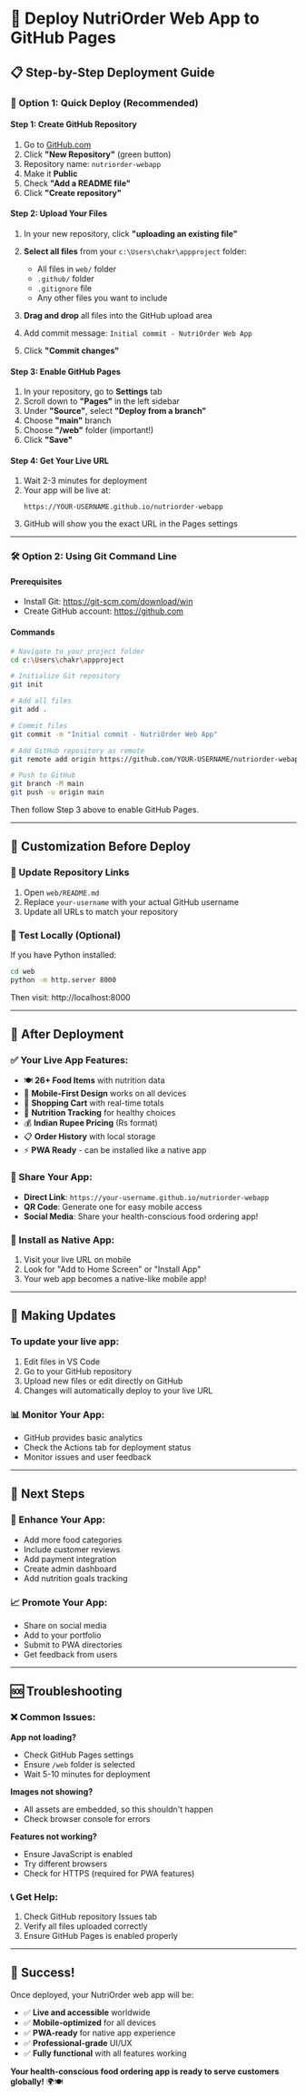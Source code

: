 # 🚀 Deploy NutriOrder Web App to GitHub Pages

## 📋 Step-by-Step Deployment Guide

### 🎯 Option 1: Quick Deploy (Recommended)

#### Step 1: Create GitHub Repository
1. Go to [GitHub.com](https://github.com)
2. Click **"New Repository"** (green button)
3. Repository name: `nutriorder-webapp`
4. Make it **Public**
5. Check **"Add a README file"**
6. Click **"Create repository"**

#### Step 2: Upload Your Files
1. In your new repository, click **"uploading an existing file"**
2. **Select all files** from your `c:\Users\chakr\appproject` folder:
   - All files in `web/` folder
   - `.github/` folder
   - `.gitignore` file
   - Any other files you want to include

3. **Drag and drop** all files into the GitHub upload area
4. Add commit message: `Initial commit - NutriOrder Web App`
5. Click **"Commit changes"**

#### Step 3: Enable GitHub Pages
1. In your repository, go to **Settings** tab
2. Scroll down to **"Pages"** in the left sidebar
3. Under **"Source"**, select **"Deploy from a branch"**
4. Choose **"main"** branch
5. Choose **"/web"** folder (important!)
6. Click **"Save"**

#### Step 4: Get Your Live URL
1. Wait 2-3 minutes for deployment
2. Your app will be live at:
   ```
   https://YOUR-USERNAME.github.io/nutriorder-webapp
   ```
3. GitHub will show you the exact URL in the Pages settings

---

### 🛠️ Option 2: Using Git Command Line

#### Prerequisites
- Install Git: https://git-scm.com/download/win
- Create GitHub account: https://github.com

#### Commands
```bash
# Navigate to your project folder
cd c:\Users\chakr\appproject

# Initialize Git repository
git init

# Add all files
git add .

# Commit files
git commit -m "Initial commit - NutriOrder Web App"

# Add GitHub repository as remote
git remote add origin https://github.com/YOUR-USERNAME/nutriorder-webapp.git

# Push to GitHub
git branch -M main
git push -u origin main
```

Then follow Step 3 above to enable GitHub Pages.

---

## 🎨 Customization Before Deploy

### 📝 Update Repository Links
1. Open `web/README.md`
2. Replace `your-username` with your actual GitHub username
3. Update all URLs to match your repository

### 🎯 Test Locally (Optional)
If you have Python installed:
```bash
cd web
python -m http.server 8000
```
Then visit: http://localhost:8000

---

## 🌟 After Deployment

### ✅ Your Live App Features:
- 🍽️ **26+ Food Items** with nutrition data
- 📱 **Mobile-First Design** works on all devices
- 🛒 **Shopping Cart** with real-time totals
- 🥗 **Nutrition Tracking** for healthy choices
- 💰 **Indian Rupee Pricing** (Rs format)
- 📋 **Order History** with local storage
- ⚡ **PWA Ready** - can be installed like a native app

### 🚀 Share Your App:
- **Direct Link**: `https://your-username.github.io/nutriorder-webapp`
- **QR Code**: Generate one for easy mobile access
- **Social Media**: Share your health-conscious food ordering app!

### 📱 Install as Native App:
1. Visit your live URL on mobile
2. Look for "Add to Home Screen" or "Install App"
3. Your web app becomes a native-like mobile app!

---

## 🔧 Making Updates

### To update your live app:
1. Edit files in VS Code
2. Go to your GitHub repository
3. Upload new files or edit directly on GitHub
4. Changes will automatically deploy to your live URL

### 📊 Monitor Your App:
- GitHub provides basic analytics
- Check the Actions tab for deployment status
- Monitor issues and user feedback

---

## 🎯 Next Steps

### 🌟 Enhance Your App:
- Add more food categories
- Include customer reviews
- Add payment integration
- Create admin dashboard
- Add nutrition goals tracking

### 📈 Promote Your App:
- Share on social media
- Add to your portfolio
- Submit to PWA directories
- Get feedback from users

---

## 🆘 Troubleshooting

### ❌ Common Issues:

**App not loading?**
- Check GitHub Pages settings
- Ensure `/web` folder is selected
- Wait 5-10 minutes for deployment

**Images not showing?**
- All assets are embedded, so this shouldn't happen
- Check browser console for errors

**Features not working?**
- Ensure JavaScript is enabled
- Try different browsers
- Check for HTTPS (required for PWA features)

### 📞 Get Help:
1. Check GitHub repository Issues tab
2. Verify all files uploaded correctly
3. Ensure GitHub Pages is enabled properly

---

## 🎉 Success!

Once deployed, your NutriOrder web app will be:
- ✅ **Live and accessible** worldwide
- ✅ **Mobile-optimized** for all devices  
- ✅ **PWA-ready** for native app experience
- ✅ **Professional-grade** UI/UX
- ✅ **Fully functional** with all features working

**Your health-conscious food ordering app is ready to serve customers globally!** 🌍🍽️
